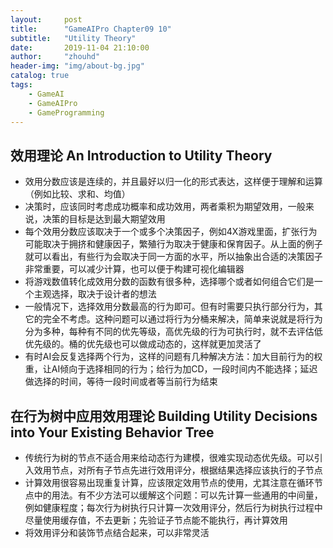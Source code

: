```yaml
---
layout:     post
title:      "GameAIPro Chapter09 10"
subtitle:   "Utility Theory"
date:       2019-11-04 21:10:00
author:     "zhouhd"
header-img: "img/about-bg.jpg"
catalog: true
tags:
    - GameAI
    - GameAIPro
    - GameProgramming
---
```


## 效用理论 An Introduction to Utility Theory
   - 效用分数应该是连续的，并且最好以归一化的形式表达，这样便于理解和运算（例如比较、求和、均值）
   - 决策时，应该同时考虑成功概率和成功效用，两者乘积为期望效用，一般来说，决策的目标是达到最大期望效用
   - 每个效用分数应该取决于一个或多个决策因子，例如4X游戏里面，扩张行为可能取决于拥挤和健康因子，繁殖行为取决于健康和保育因子。从上面的例子就可以看出，有些行为会取决于同一方面的水平，所以抽象出合适的决策因子非常重要，可以减少计算，也可以便于构建可视化编辑器
   - 将游戏数值转化成效用分数的函数有很多种，选择哪个或者如何组合它们是一个主观选择，取决于设计者的想法
   - 一般情况下，选择效用分数最高的行为即可。但有时需要只执行部分行为，其它的完全不考虑。这种问题可以通过将行为分桶来解决，简单来说就是将行为分为多种，每种有不同的优先等级，高优先级的行为可执行时，就不去评估低优先级的。桶的优先级也可以做成动态的，这样就更加灵活了
   - 有时AI会反复选择两个行为，这样的问题有几种解决方法：加大目前行为的权重，让AI倾向于选择相同的行为；给行为加CD，一段时间内不能选择；延迟做选择的时间，等待一段时间或者等当前行为结束

## 在行为树中应用效用理论 Building Utility Decisions into Your Existing Behavior Tree
   - 传统行为树的节点不适合用来给动态行为建模，很难实现动态优先级。可以引入效用节点，对所有子节点先进行效用评分，根据结果选择应该执行的子节点
   - 计算效用很容易出现重复计算，应该限定效用节点的使用，尤其注意在循环节点中的用法。有不少方法可以缓解这个问题：可以先计算一些通用的中间量，例如健康程度；每次行为树执行只计算一次效用评分，然后行为树执行过程中尽量使用缓存值，不去更新；先验证子节点能不能执行，再计算效用
   - 将效用评分和装饰节点结合起来，可以非常灵活
